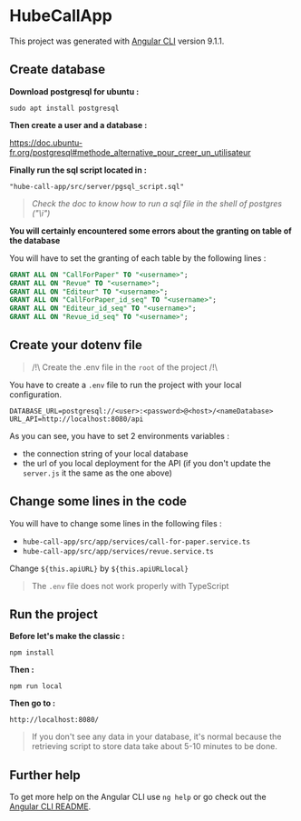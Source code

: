 # HubeCallApp

This project was generated with [Angular CLI](https://github.com/angular/angular-cli) version 9.1.1.

## Create database

**Download postgresql for ubuntu :**

`sudo apt install postgresql`

**Then create a user and a database :**

https://doc.ubuntu-fr.org/postgresql#methode_alternative_pour_creer_un_utilisateur

**Finally run the sql script located in :**

`"hube-call-app/src/server/pgsql_script.sql"`

> *Check the doc to know how to run a sql file in the shell of postgres ("\i")*

**You will certainly encountered some errors about the granting on table of the database**

You will have to set the granting of each table by the following lines :

```sql
GRANT ALL ON "CallForPaper" TO "<username>";
GRANT ALL ON "Revue" TO "<username>";
GRANT ALL ON "Editeur" TO "<username>";
GRANT ALL ON "CallForPaper_id_seq" TO "<username>";
GRANT ALL ON "Editeur_id_seq" TO "<username>";
GRANT ALL ON "Revue_id_seq" TO "<username>";
```

## Create your dotenv file

> /!\ Create the .env file in the `root` of the project /!\

You have to create a `.env` file to run the project with your local configuration.

```
DATABASE_URL=postgresql://<user>:<password>@<host>/<nameDatabase>
URL_API=http://localhost:8080/api
```

As you can see, you have to set 2 environments variables : 
 - the connection string of your local database
 - the url of you local deployment for the API (if you don't update the `server.js` it the same as the one above)

## Change some lines in the code

You will have to change some lines in the following files :
- `hube-call-app/src/app/services/call-for-paper.service.ts`
- `hube-call-app/src/app/services/revue.service.ts`

Change `${this.apiURL}` by `${this.apiURLlocal}`

> The `.env` file does not work properly with TypeScript

## Run the project

**Before let's make the classic :**

 `npm install`

**Then :**

`npm run local`

**Then go to :**

`http://localhost:8080/`

> If you don't see any data in your database, it's normal because the retrieving script to store data take about 5-10 minutes to be done.

## Further help

To get more help on the Angular CLI use `ng help` or go check out the [Angular CLI README](https://github.com/angular/angular-cli/blob/master/README.md).
